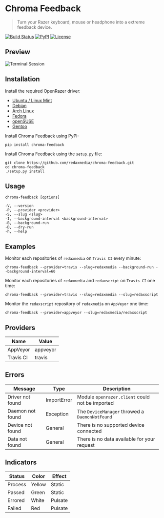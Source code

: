 Chroma Feedback
===============

> Turn your Razer keyboard, mouse or headphone into a extreme feedback device.

[![Build Status](https://img.shields.io/travis/redaxmedia/chroma-feedback.svg)](https://travis-ci.org/redaxmedia/chroma-feedback)
[![PyPI](https://img.shields.io/pypi/v/chroma-feedback.svg)](https://pypi.org/project/chroma-feedback)
[![License](https://img.shields.io/pypi/l/chroma-feedback.svg)](https://pypi.org/project/chroma-feedback)


Preview
-------

![Terminal Session](https://cdn.rawgit.com/redaxmedia/media/master/chroma-feedback/terminal-session.svg)


Installation
------------

Install the required OpenRazer driver:

* [Ubuntu / Linux Mint](https://openrazer.github.io/#ubuntu)
* [Debian](https://openrazer.github.io/#debian)
* [Arch Linux](https://openrazer.github.io/#arch)
* [Fedora](https://openrazer.github.io/#fedora)
* [openSUSE](https://openrazer.github.io/#opensuse)
* [Gentoo](https://openrazer.github.io/#gentoo)

Install Chroma Feedback using PyPI:

```
pip install chroma-feedback
```

Install Chroma Feedback using the `setup.py` file:

```
git clone https://github.com/redaxmedia/chroma-feedback.git
cd chroma-feedback
./setup.py install
```


Usage
-----

```
chroma-feedback [options]

-V, --version
-P, --provider <provider>
-S, --slug <slug>
-I, --background-interval <background-interval>
-B, --background-run
-D, --dry-run
-h, --help
```


Examples
--------

Monitor each repositories of `redaxmedia` on `Travis CI` every minute:

```
chroma-feedback --provider=travis --slug=redaxmedia --background-run --background-interval=60
```

Monitor each repositories of `redaxmedia` and `redaxscript` on `Travis CI` one time:

```
chroma-feedback --provider=travis --slug=redaxmedia --slug=redaxscript
```

Monitor the `redaxscript` repository of `redaxmedia` on `AppVeyor` one time:

```
chroma-feedback --provider=appveyor --slug=redaxmedia/redaxscript
```


Providers
---------

| Name        | Value    |
|-------------|----------|
| AppVeyor    | appveyor |
| Travis CI   | travis   |


Errors
------

| Message          | Type        | Description                                     |
|------------------|-------------|-------------------------------------------------|
| Driver not found | ImportError | Module `openrazer.client` could not be imported |
| Daemon not found | Exception   | The `DeviceManager` throwed a `DaemonNotFound`  |
| Device not found | General     | There is no supported device connected          |
| Data not found   | General     | There is no data available for your request     |


Indicators
----------

| Status  | Color  | Effect  |
|---------|--------|---------|
| Process | Yellow | Static  |
| Passed  | Green  | Static  |
| Errored | White  | Pulsate |
| Failed  | Red    | Pulsate |
